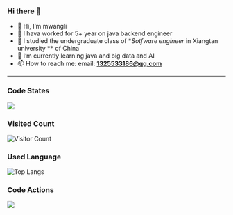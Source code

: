 ### Hi there 👋


- 👋 Hi, I’m mwangli
- 👀 I hava worked for 5+ year on java backend engineer
- 🌱 I studied the undergraduate class of **Sotfware engineer* in Xiangtan university ** of China
- 💞️ I’m currently learning java and big data and AI
- 📫 How to reach me:  email: **1325533186@qq.com**
 ------------------------

### Code States
 ![](https://github-readme-stats.vercel.app/api?username=mwangli&show_icons=true&theme=transparent)

### Visited Count
![Visitor Count](https://profile-counter.glitch.me/mwangli/count.svg)

### Used Language
![Top Langs](https://github-readme-stats.vercel.app/api/top-langs/?username=mwangli&layout=compact&theme=tokyonight)

### Code Actions
![](https://github-readme-activity-graph.cyclic.app/graph?username=mwangli&theme=dracula)

